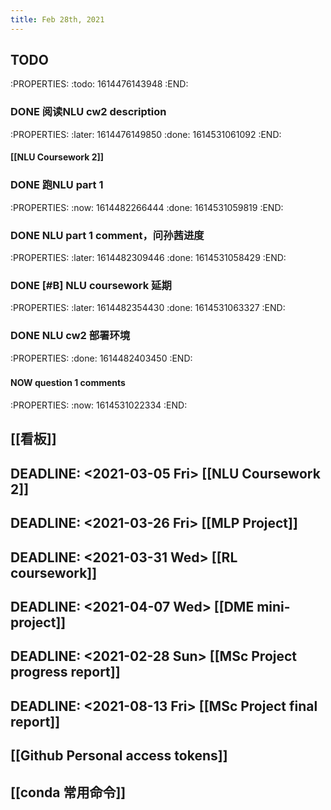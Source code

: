 ```yaml
---
title: Feb 28th, 2021
---
```


## TODO
:PROPERTIES:
:todo: 1614476143948
:END:
### DONE 阅读NLU cw2 description
:PROPERTIES:
:later: 1614476149850
:done: 1614531061092
:END:
#### [[NLU Coursework 2]]
### DONE 跑NLU part 1
:PROPERTIES:
:now: 1614482266444
:done: 1614531059819
:END:
### DONE NLU part 1 comment，问孙茜进度
:PROPERTIES:
:later: 1614482309446
:done: 1614531058429
:END:
### DONE [#B] NLU coursework 延期
:PROPERTIES:
:later: 1614482354430
:done: 1614531063327
:END:
### DONE NLU cw2 部署环境
:PROPERTIES:
:done: 1614482403450
:END:
###
#### NOW question 1 comments
:PROPERTIES:
:now: 1614531022334
:END:
## [[看板]]
## DEADLINE: <2021-03-05 Fri> [[NLU Coursework 2]]
## DEADLINE: <2021-03-26 Fri> [[MLP Project]]
## DEADLINE: <2021-03-31 Wed> [[RL coursework]]
## DEADLINE: <2021-04-07 Wed> [[DME mini-project]]
## DEADLINE: <2021-02-28 Sun> [[MSc Project progress report]]
## DEADLINE: <2021-08-13 Fri> [[MSc Project final report]]
## [[Github Personal access tokens]]
## [[conda 常用命令]]
##